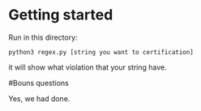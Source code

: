 # Getting started

Run in this directory:
```
python3 regex.py [string you want to certification]
```
it will show what violation that your string have.

#Bouns questions

Yes, we had done.
